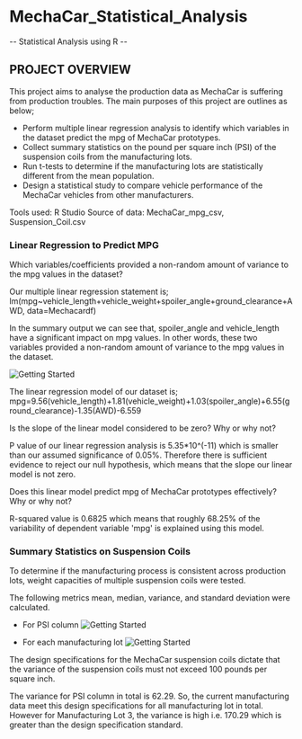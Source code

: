# MechaCar_Statistical_Analysis
-- Statistical Analysis using R -- 

## PROJECT OVERVIEW
This project aims to analyse the production data as MechaCar is suffering from production troubles. The main purposes of this project are outlines as below;
- Perform multiple linear regression analysis to identify which variables in the dataset predict the mpg of MechaCar prototypes.
- Collect summary statistics on the pound per square inch (PSI) of the suspension coils from the manufacturing lots.
- Run t-tests to determine if the manufacturing lots are statistically different from the mean population.
- Design a statistical study to compare vehicle performance of the MechaCar vehicles from other manufacturers. 

Tools used: R Studio
Source of data: MechaCar_mpg_csv, Suspension_Coil.csv

### Linear Regression to Predict MPG
Which variables/coefficients provided a non-random amount of variance to the mpg values in the dataset?

Our multiple linear regression statement is;
lm(mpg~vehicle_length+vehicle_weight+spoiler_angle+ground_clearance+AWD, data=Mechacardf)

In the summary output we can see that, spoiler_angle and vehicle_length have a significant impact on mpg values. In other words, these two variables provided a non-random amount of variance to the mpg values in the dataset.

![Getting Started](./3.png)

The linear regression model of our dataset is;
mpg=9.56(vehicle_length)+1.81(vehicle_weight)+1.03(spoiler_angle)+6.55(ground_clearance)-1.35(AWD)-6.559

Is the slope of the linear model considered to be zero? Why or why not?

P value of our linear regression analysis is 5.35*10^(-11) which is smaller than our assumed significance of 0.05%. Therefore there is sufficient evidence to reject our null hypothesis, which means that the slope our linear model is not zero.

Does this linear model predict mpg of MechaCar prototypes effectively? Why or why not?

R-squared value is 0.6825 which means that roughly 68.25% of the variability of dependent variable 'mpg' is explained using this model.

### Summary Statistics on Suspension Coils

 To determine if the manufacturing process is consistent across production lots, weight capacities of multiple suspension coils were tested.

The following metrics mean, median, variance, and standard deviation were calculated.
- For PSI column
![Getting Started](./2.png)

- For each manufacturing lot
![Getting Started](./1.png)

The design specifications for the MechaCar suspension coils dictate that the variance of the suspension coils must not exceed 100 pounds per square inch.

The variance for PSI column in total is 62.29. So, the current manufacturing data meet this design specifications for all manufacturing lot in total. However for Manufacturing Lot 3, the variance is high i.e. 170.29 which is greater than the design specification standard. 


